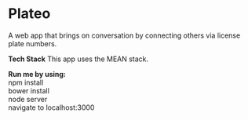 # Plateo
A web app that brings on conversation by connecting others via license plate numbers.

**Tech Stack**
This app uses the MEAN stack.

**Run me by using:**<br />
npm install <br />
bower install <br />
node server <br />
navigate to localhost:3000

